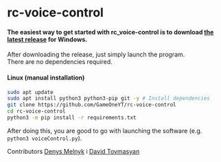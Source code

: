 # rc-voice-control

#### The easiest way to get started with rc_voice-control is to download [the latest release](https://github.com/GameOneYT/rc-voice-control/releases) for Windows.<br>
After downloading the release, just simply launch the program.<br>
There are no dependencies required.

#### Linux (manual installation)

```BASH
sudo apt update
sudo apt install python3 python3-pip git -y # Install dependencies
git clone https://github.com/GameOneYT/rc-voice-control
cd rc-voice-control
python3 -m pip install -r requirements.txt
```
After doing this, you are good to go with launching the software (e.g. `python3 voiceControl.py`).

Contributors 
[Denys Melnyk](https://github.com/GameOneYT) i [David Tovmasyan](https://github.com/David-Tovmasyan)
